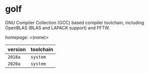 # golf

GNU Compiler Collection (GCC) based compiler toolchain, including  OpenBLAS (BLAS and LAPACK support) and FFTW.

*homepage*: <(none)>

version | toolchain
--------|----------
``2018a`` | ``system``
``2020a`` | ``system``
